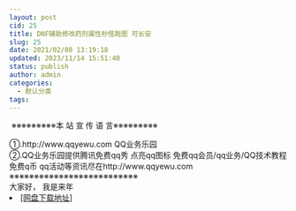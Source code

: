 ```yaml
---
layout: post
cid: 25
title: DNF辅助修改药剂属性秒怪跑图 可长安
slug: 25
date: 2021/02/08 13:19:18
updated: 2023/11/14 15:51:40
status: publish
author: admin
categories: 
  - 默认分类
tags: 
---
```



<div alt="潮男心博客 www.cnx0.com" >
				<p> ※※※※※※※※※本 站 宣 传 语 言※※※※※※※※※</p>
<div>①.http://www.qqyewu.com QQ业务乐园</div>
<div>②.QQ业务乐园提供腾讯免费qq秀 点亮qq图标 免费qq会员/qq业务/QQ技术教程 免费q币 qq活动等资讯尽在http://www.qqyewu.com</div>
<div>※※※※※※※※※※※※※※※※※※※※※※※※※※</div>
<div>大家好， 我是来年</div><li><a href="https://pan.baidu.com/s/12yo5Gxwf3Gr1o1fF9kdwJQ" target="_blank">[网盘下载地址]</a></li>			</div>
			